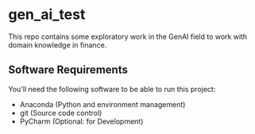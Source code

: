 # gen_ai_test

This repo contains some exploratory work in the GenAI field to work with domain knowledge in finance.

## Software Requirements
You'll need the following software to be able to run this project:
- Anaconda (Python and environment management)
- git (Source code control)
- PyCharm (Optional: for Development)
